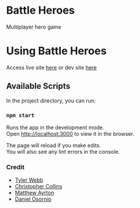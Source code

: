 # Battle Heroes

Multiplayer hero game

# Using Battle Heroes
Access live site [here](https://battleheroes.io/) or dev site [here](http://dev.battleheroes.io)

## Available Scripts

In the project directory, you can run:

### `npm start`

Runs the app in the development mode.<br />
Open [http://localhost:3000](http://localhost:3000) to view it in the browser.

The page will reload if you make edits.<br />
You will also see any lint errors in the console.

### Credit
* [Tyler Webb](https://www.linkedin.com/in/tyler-webb-363843199/)
* [Christopher Collins](https://www.linkedin.com/in/ccollins1544/)
* [Matthew Ayrton](https://www.linkedin.com/in/matthew-ayrton-902550177/)
* [Daniel Osornio](https://www.linkedin.com/in/daniel-osornio-837547188/)